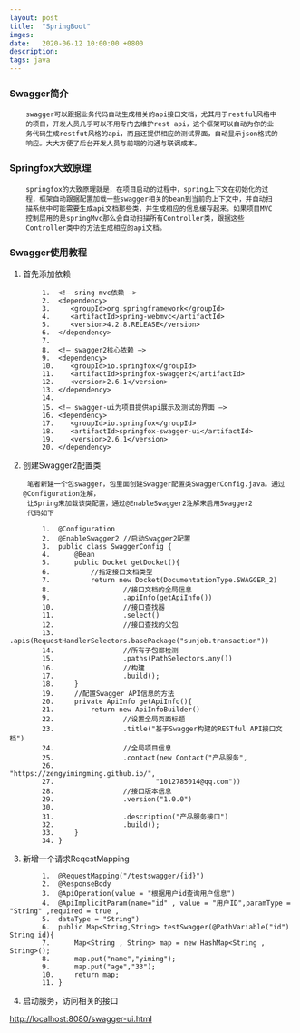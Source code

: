 ```yaml
---
layout: post
title:  "SpringBoot"
imges: 
date:   2020-06-12 10:00:00 +0800
description: 
tags: java
---
```


### Swagger简介

        swagger可以跟据业务代码自动生成相关的api接口文档，尤其用于restful风格中
        的项目，开发人员几乎可以不用专门去维护rest api，这个框架可以自动为你的业
        务代码生成restfut风格的api，而且还提供相应的测试界面，自动显示json格式的
        响应。大大方便了后台开发人员与前端的沟通与联调成本。


### Springfox大致原理
        springfox的大致原理就是，在项目启动的过程中，spring上下文在初始化的过 
        程，框架自动跟据配置加载一些swagger相关的bean到当前的上下文中，并自动扫 
        描系统中可能需要生成api文档那些类，并生成相应的信息缓存起来。如果项目MVC 
        控制层用的是springMvc那么会自动扫描所有Controller类，跟据这些 
        Controller类中的方法生成相应的api文档。 

### Swagger使用教程

1. 首先添加依赖

```
        1.	<!– sring mvc依赖 –>  
        2.	<dependency>  
        3.	   <groupId>org.springframework</groupId>  
        4.	   <artifactId>spring-webmvc</artifactId>  
        5.	   <version>4.2.8.RELEASE</version>  
        6.	</dependency>  
        7.	  
        8.	<!– swagger2核心依赖 –>  
        9.	<dependency>  
        10.	   <groupId>io.springfox</groupId>  
        11.	   <artifactId>springfox-swagger2</artifactId>  
        12.	   <version>2.6.1</version>  
        13.	</dependency>  
        14.	  
        15.	<!– swagger-ui为项目提供api展示及测试的界面 –>  
        16.	<dependency>  
        17.	   <groupId>io.springfox</groupId>  
        18.	   <artifactId>springfox-swagger-ui</artifactId>  
        19.	   <version>2.6.1</version>  
        20.	</dependency> 

```

2. 创建Swagger2配置类   

        笔者新建一个包swagger，包里面创建Swagger配置类SwaggerConfig.java。通过@Configuration注解，
        让Spring来加载该类配置，通过@EnableSwagger2注解来启用Swagger2  
        代码如下

```
        1.	@Configuration  
        2.	@EnableSwagger2 //启动Swagger2配置  
        3.	public class SwaggerConfig {  
        4.	    @Bean  
        5.	    public Docket getDocket(){  
        6.	        //指定接口文档类型  
        7.	        return new Docket(DocumentationType.SWAGGER_2)  
        8.	                //接口文档的全局信息  
        9.	                .apiInfo(getApiInfo())  
        10.	                //接口查找器  
        11.	                .select()  
        12.	                //接口查找的父包  
        13.	                .apis(RequestHandlerSelectors.basePackage("sunjob.transaction"))  
        14.	                //所有子包都检测  
        15.	                .paths(PathSelectors.any())  
        16.	                //构建  
        17.	                .build();  
        18.	    }  
        19.	    //配置Swagger API信息的方法  
        20.	    private ApiInfo getApiInfo(){  
        21.	        return new ApiInfoBuilder()  
        22.	                //设置全局页面标题  
        23.	                .title("基于Swagger构建的RESTful API接口文档")  
        24.	                //全局项目信息  
        25.	                .contact(new Contact("产品服务",  
        26.	                        "https://zengyimingming.github.io/",  
        27.	                        "1012785014@qq.com"))  
        28.	                //接口版本信息  
        29.	                .version("1.0.0")  
        30.	  
        31.	                .description("产品服务接口")  
        32.	                .build();  
        33.	    }  
        34.	}  

```
3.	新增一个请求ReqestMapping

```
        1.	@RequestMapping("/testswagger/{id}")  
        2.	@ResponseBody  
        3.	@ApiOperation(value = "根据用户id查询用户信息")  
        4.	@ApiImplicitParam(name="id" , value = "用户ID",paramType = "String" ,required = true ,  
        5.	dataType = "String")  
        6.	public Map<String,String> testSwagger(@PathVariable("id") String id){  
        7.	    Map<String , String> map = new HashMap<String , String>();  
        8.	    map.put("name","yiming");  
        9.	    map.put("age","33");  
        10.	    return map;  
        11.	}  

```

4.	启动服务，访问相关的接口

[http://localhost:8080/swagger-ui.html](http://localhost:8080/swagger-ui.html)

